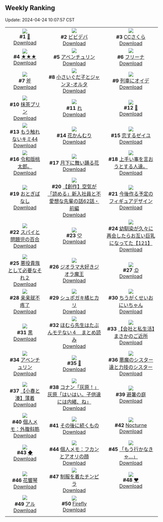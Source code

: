 ## Weekly Ranking
Update: 2024-04-24 10:07:57 CST

|      |      |      |
| :----: | :----: | :----: |
| ![](https://i.pixiv.re/c/240x480/img-master/img/2024/04/17/00/36/24/117904473_p0_master1200.jpg)<br>**#1** [💌](https://www.pixiv.net/artworks/117904473)<br>[Download](https://i.pixiv.re/img-original/img/2024/04/17/00/36/24/117904473_p0.jpg) | ![](https://i.pixiv.re/c/240x480/img-master/img/2024/04/17/00/00/20/117903036_p0_master1200.jpg)<br>**#2** [ビビデバ](https://www.pixiv.net/artworks/117903036)<br>[Download](https://i.pixiv.re/img-original/img/2024/04/17/00/00/20/117903036_p0.jpg) | ![](https://i.pixiv.re/c/240x480/img-master/img/2024/04/16/00/00/59/117875739_p0_master1200.jpg)<br>**#3** [CCさくら](https://www.pixiv.net/artworks/117875739)<br>[Download](https://i.pixiv.re/img-original/img/2024/04/16/00/00/59/117875739_p0.jpg) |
| ![](https://i.pixiv.re/c/240x480/img-master/img/2024/04/17/00/00/25/117903060_p0_master1200.jpg)<br>**#4** [★★★](https://www.pixiv.net/artworks/117903060)<br>[Download](https://i.pixiv.re/img-original/img/2024/04/17/00/00/25/117903060_p0.png) | ![](https://i.pixiv.re/c/240x480/img-master/img/2024/04/18/00/00/24/117930432_p0_master1200.jpg)<br>**#5** [アベンチュリン](https://www.pixiv.net/artworks/117930432)<br>[Download](https://i.pixiv.re/img-original/img/2024/04/18/00/00/24/117930432_p0.png) | ![](https://i.pixiv.re/c/240x480/img-master/img/2024/04/16/00/00/30/117875650_p0_master1200.jpg)<br>**#6** [フリーナ](https://www.pixiv.net/artworks/117875650)<br>[Download](https://i.pixiv.re/img-original/img/2024/04/16/00/00/30/117875650_p0.jpg) |
| ![](https://i.pixiv.re/c/240x480/img-master/img/2024/04/17/22/23/40/117927270_p0_master1200.jpg)<br>**#7** [斧](https://www.pixiv.net/artworks/117927270)<br>[Download](https://i.pixiv.re/img-original/img/2024/04/17/22/23/40/117927270_p0.jpg) | ![](https://i.pixiv.re/c/240x480/img-master/img/2024/04/16/14/58/57/117888810_p0_master1200.jpg)<br>**#8** [小さいぐだ子とジャンヌ･オルタ](https://www.pixiv.net/artworks/117888810)<br>[Download](https://i.pixiv.re/img-original/img/2024/04/16/14/58/57/117888810_p0.jpg) | ![](https://i.pixiv.re/c/240x480/img-master/img/2024/04/17/15/35/11/117916838_p0_master1200.jpg)<br>**#9** [列車にオイデ](https://www.pixiv.net/artworks/117916838)<br>[Download](https://i.pixiv.re/img-original/img/2024/04/17/15/35/11/117916838_p0.png) |
| ![](https://i.pixiv.re/c/240x480/img-master/img/2024/04/17/23/04/30/117928570_p0_master1200.jpg)<br>**#10** [抹茶プリン](https://www.pixiv.net/artworks/117928570)<br>[Download](https://i.pixiv.re/img-original/img/2024/04/17/23/04/30/117928570_p0.png) | ![](https://i.pixiv.re/c/240x480/img-master/img/2024/04/16/04/30/01/117880691_p0_master1200.jpg)<br>**#11** [れ](https://www.pixiv.net/artworks/117880691)<br>[Download](https://i.pixiv.re/img-original/img/2024/04/16/04/30/01/117880691_p0.png) | ![](https://i.pixiv.re/c/240x480/img-master/img/2024/04/17/00/35/04/117904439_p0_master1200.jpg)<br>**#12** [🍁](https://www.pixiv.net/artworks/117904439)<br>[Download](https://i.pixiv.re/img-original/img/2024/04/17/00/35/04/117904439_p0.jpg) |
| ![](https://i.pixiv.re/c/240x480/img-master/img/2024/04/17/10/41/12/117912465_p0_master1200.jpg)<br>**#13** [もう触れないキミ44](https://www.pixiv.net/artworks/117912465)<br>[Download](https://i.pixiv.re/img-original/img/2024/04/17/10/41/12/117912465_p0.jpg) | ![](https://i.pixiv.re/c/240x480/img-master/img/2024/04/16/01/30/02/117878311_p0_master1200.jpg)<br>**#14** [花かんむり](https://www.pixiv.net/artworks/117878311)<br>[Download](https://i.pixiv.re/img-original/img/2024/04/16/01/30/02/117878311_p0.jpg) | ![](https://i.pixiv.re/c/240x480/img-master/img/2024/04/17/00/35/30/117904451_p0_master1200.jpg)<br>**#15** [恋するゼイユ](https://www.pixiv.net/artworks/117904451)<br>[Download](https://i.pixiv.re/img-original/img/2024/04/17/00/35/30/117904451_p0.jpg) |
| ![](https://i.pixiv.re/c/240x480/img-master/img/2024/04/17/18/33/15/117920332_p0_master1200.jpg)<br>**#16** [令和版桃太郎。](https://www.pixiv.net/artworks/117920332)<br>[Download](https://i.pixiv.re/img-original/img/2024/04/17/18/33/15/117920332_p0.jpg) | ![](https://i.pixiv.re/c/240x480/img-master/img/2024/04/17/01/00/05/117905081_p0_master1200.jpg)<br>**#17** [月下に舞い踊る花](https://www.pixiv.net/artworks/117905081)<br>[Download](https://i.pixiv.re/img-original/img/2024/04/17/01/00/05/117905081_p0.jpg) | ![](https://i.pixiv.re/c/240x480/img-master/img/2024/04/17/02/12/38/117906584_p0_master1200.jpg)<br>**#18** [上手い事を言おうとする人達。](https://www.pixiv.net/artworks/117906584)<br>[Download](https://i.pixiv.re/img-original/img/2024/04/17/02/12/38/117906584_p0.jpg) |
| ![](https://i.pixiv.re/c/240x480/img-master/img/2024/04/18/00/00/15/117930388_p0_master1200.jpg)<br>**#19** [おとぎばなし](https://www.pixiv.net/artworks/117930388)<br>[Download](https://i.pixiv.re/img-original/img/2024/04/18/00/00/15/117930388_p0.jpg) | ![](https://i.pixiv.re/c/240x480/img-master/img/2024/04/18/18/14/33/117947011_p0_master1200.jpg)<br>**#20** [【創作】空気が「読める」新入社員と不愛想な先輩の話62話・前編](https://www.pixiv.net/artworks/117947011)<br>[Download](https://i.pixiv.re/img-original/img/2024/04/18/18/14/33/117947011_p0.jpg) | ![](https://i.pixiv.re/c/240x480/img-master/img/2024/04/17/00/00/19/117903032_p0_master1200.jpg)<br>**#21** [今後作る予定のフィギュアデザイン](https://www.pixiv.net/artworks/117903032)<br>[Download](https://i.pixiv.re/img-original/img/2024/04/17/00/00/19/117903032_p0.jpg) |
| ![](https://i.pixiv.re/c/240x480/img-master/img/2024/04/17/01/04/03/117905207_p0_master1200.jpg)<br>**#22** [スパイと問題児の百合](https://www.pixiv.net/artworks/117905207)<br>[Download](https://i.pixiv.re/img-original/img/2024/04/17/01/04/03/117905207_p0.jpg) | ![](https://i.pixiv.re/c/240x480/img-master/img/2024/04/17/00/00/14/117903001_p0_master1200.jpg)<br>**#23** [♡](https://www.pixiv.net/artworks/117903001)<br>[Download](https://i.pixiv.re/img-original/img/2024/04/17/00/00/14/117903001_p0.png) | ![](https://i.pixiv.re/c/240x480/img-master/img/2024/04/17/00/00/49/117903152_p0_master1200.jpg)<br>**#24** [幼馴染が久々に再会したらお互い巨乳になってた【121】](https://www.pixiv.net/artworks/117903152)<br>[Download](https://i.pixiv.re/img-original/img/2024/04/17/00/00/49/117903152_p0.jpg) |
| ![](https://i.pixiv.re/c/240x480/img-master/img/2024/04/17/12/25/25/117903052_p0_master1200.jpg)<br>**#25** [悪役貴族として必要なそれ２](https://www.pixiv.net/artworks/117903052)<br>[Download](https://i.pixiv.re/img-original/img/2024/04/17/12/25/25/117903052_p0.jpg) | ![](https://i.pixiv.re/c/240x480/img-master/img/2024/04/17/01/22/09/117905614_p0_master1200.jpg)<br>**#26** [ジオラマ大好きジオラ魔王](https://www.pixiv.net/artworks/117905614)<br>[Download](https://i.pixiv.re/img-original/img/2024/04/17/01/22/09/117905614_p0.jpg) | ![](https://i.pixiv.re/c/240x480/img-master/img/2024/04/17/13/39/45/117915169_p0_master1200.jpg)<br>**#27** [:D](https://www.pixiv.net/artworks/117915169)<br>[Download](https://i.pixiv.re/img-original/img/2024/04/17/13/39/45/117915169_p0.jpg) |
| ![](https://i.pixiv.re/c/240x480/img-master/img/2024/04/16/00/46/57/117877303_p0_master1200.jpg)<br>**#28** [亲亲就不疼了](https://www.pixiv.net/artworks/117877303)<br>[Download](https://i.pixiv.re/img-original/img/2024/04/16/00/46/57/117877303_p0.jpg) | ![](https://i.pixiv.re/c/240x480/img-master/img/2024/04/17/17/11/00/117918467_p0_master1200.jpg)<br>**#29** [シュポガキ橘ヒカリ](https://www.pixiv.net/artworks/117918467)<br>[Download](https://i.pixiv.re/img-original/img/2024/04/17/17/11/00/117918467_p0.png) | ![](https://i.pixiv.re/c/240x480/img-master/img/2024/04/16/09/28/55/117884113_p0_master1200.jpg)<br>**#30** [ちうがくせいおにいちゃん](https://www.pixiv.net/artworks/117884113)<br>[Download](https://i.pixiv.re/img-original/img/2024/04/16/09/28/55/117884113_p0.jpg) |
| ![](https://i.pixiv.re/c/240x480/img-master/img/2024/04/18/18/00/08/117946607_p0_master1200.jpg)<br>**#31** [黒](https://www.pixiv.net/artworks/117946607)<br>[Download](https://i.pixiv.re/img-original/img/2024/04/18/18/00/08/117946607_p0.jpg) | ![](https://i.pixiv.re/c/240x480/img-master/img/2024/04/17/11/42/36/117913305_p0_master1200.jpg)<br>**#32** [ほむら先生はたぶんモテない４　まとめ読み](https://www.pixiv.net/artworks/117913305)<br>[Download](https://i.pixiv.re/img-original/img/2024/04/17/11/42/36/117913305_p0.png) | ![](https://i.pixiv.re/c/240x480/img-master/img/2024/04/16/12/00/13/117886224_p0_master1200.jpg)<br>**#33** [【会社と私生活】まさかのご近所](https://www.pixiv.net/artworks/117886224)<br>[Download](https://i.pixiv.re/img-original/img/2024/04/16/12/00/13/117886224_p0.jpg) |
| ![](https://i.pixiv.re/c/240x480/img-master/img/2024/04/17/21/11/29/117924819_p0_master1200.jpg)<br>**#34** [アベンチュリン](https://www.pixiv.net/artworks/117924819)<br>[Download](https://i.pixiv.re/img-original/img/2024/04/17/21/11/29/117924819_p0.png) | ![](https://i.pixiv.re/c/240x480/img-master/img/2024/04/17/00/22/12/117904003_p0_master1200.jpg)<br>**#35** [🌸](https://www.pixiv.net/artworks/117904003)<br>[Download](https://i.pixiv.re/img-original/img/2024/04/17/00/22/12/117904003_p0.png) | ![](https://i.pixiv.re/c/240x480/img-master/img/2024/04/18/19/45/35/117949190_p0_master1200.jpg)<br>**#36** [悪魔のシスター達と力技のシスター](https://www.pixiv.net/artworks/117949190)<br>[Download](https://i.pixiv.re/img-original/img/2024/04/18/19/45/35/117949190_p0.jpg) |
| ![](https://i.pixiv.re/c/240x480/img-master/img/2024/04/17/01/14/56/117905459_p0_master1200.jpg)<br>**#37** [【小春と湊】薄着](https://www.pixiv.net/artworks/117905459)<br>[Download](https://i.pixiv.re/img-original/img/2024/04/17/01/14/56/117905459_p0.png) | ![](https://i.pixiv.re/c/240x480/img-master/img/2024/04/17/17/40/15/117919036_p0_master1200.jpg)<br>**#38** [コナン「灰原！」灰原「はいはい。子供達には内緒、ね」](https://www.pixiv.net/artworks/117919036)<br>[Download](https://i.pixiv.re/img-original/img/2024/04/17/17/40/15/117919036_p0.jpg) | ![](https://i.pixiv.re/c/240x480/img-master/img/2024/04/18/00/00/02/117930308_p0_master1200.jpg)<br>**#39** [避暑の庭](https://www.pixiv.net/artworks/117930308)<br>[Download](https://i.pixiv.re/img-original/img/2024/04/18/00/00/02/117930308_p0.jpg) |
| ![](https://i.pixiv.re/c/240x480/img-master/img/2024/04/16/06/00/08/117881548_p0_master1200.jpg)<br>**#40** [個人メモ：外腹斜筋](https://www.pixiv.net/artworks/117881548)<br>[Download](https://i.pixiv.re/img-original/img/2024/04/16/06/00/08/117881548_p0.jpg) | ![](https://i.pixiv.re/c/240x480/img-master/img/2024/04/18/22/07/29/117944050_p0_master1200.jpg)<br>**#41** [その後に続くもの](https://www.pixiv.net/artworks/117944050)<br>[Download](https://i.pixiv.re/img-original/img/2024/04/18/22/07/29/117944050_p0.jpg) | ![](https://i.pixiv.re/c/240x480/img-master/img/2024/04/17/03/22/51/117907560_p0_master1200.jpg)<br>**#42** [Nocturne](https://www.pixiv.net/artworks/117907560)<br>[Download](https://i.pixiv.re/img-original/img/2024/04/17/03/22/51/117907560_p0.jpg) |
| ![](https://i.pixiv.re/c/240x480/img-master/img/2024/04/16/21/50/35/117898479_p0_master1200.jpg)<br>**#43** [◆](https://www.pixiv.net/artworks/117898479)<br>[Download](https://i.pixiv.re/img-original/img/2024/04/16/21/50/35/117898479_p0.jpg) | ![](https://i.pixiv.re/c/240x480/img-master/img/2024/04/18/06/00/04/117936385_p0_master1200.jpg)<br>**#44** [個人メモ：フカンとアオリの顔](https://www.pixiv.net/artworks/117936385)<br>[Download](https://i.pixiv.re/img-original/img/2024/04/18/06/00/04/117936385_p0.jpg) | ![](https://i.pixiv.re/c/240x480/img-master/img/2024/04/16/19/59/29/117894996_p0_master1200.jpg)<br>**#45** [「もう行かなきゃ…」](https://www.pixiv.net/artworks/117894996)<br>[Download](https://i.pixiv.re/img-original/img/2024/04/16/19/59/29/117894996_p0.jpg) |
| ![](https://i.pixiv.re/c/240x480/img-master/img/2024/04/18/19/37/34/117948991_p0_master1200.jpg)<br>**#46** [花響琴](https://www.pixiv.net/artworks/117948991)<br>[Download](https://i.pixiv.re/img-original/img/2024/04/18/19/37/34/117948991_p0.jpg) | ![](https://i.pixiv.re/c/240x480/img-master/img/2024/04/17/18/02/31/117919635_p0_master1200.jpg)<br>**#47** [制服を着たチンピラ](https://www.pixiv.net/artworks/117919635)<br>[Download](https://i.pixiv.re/img-original/img/2024/04/17/18/02/31/117919635_p0.jpg) | ![](https://i.pixiv.re/c/240x480/img-master/img/2024/04/16/00/00/30/117875648_p0_master1200.jpg)<br>**#48** [❤](https://www.pixiv.net/artworks/117875648)<br>[Download](https://i.pixiv.re/img-original/img/2024/04/16/00/00/30/117875648_p0.jpg) |
| ![](https://i.pixiv.re/c/240x480/img-master/img/2024/04/17/00/00/15/117903007_p0_master1200.jpg)<br>**#49** [アル](https://www.pixiv.net/artworks/117903007)<br>[Download](https://i.pixiv.re/img-original/img/2024/04/17/00/00/15/117903007_p0.jpg) | ![](https://i.pixiv.re/c/240x480/img-master/img/2024/04/17/00/00/17/117903019_p0_master1200.jpg)<br>**#50** [Firefly](https://www.pixiv.net/artworks/117903019)<br>[Download](https://i.pixiv.re/img-original/img/2024/04/17/00/00/17/117903019_p0.jpg) |
|      |
